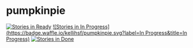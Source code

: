 # pumpkinpie


[![Stories in Ready](https://badge.waffle.io/kellihsf/pumpkinpie.svg?label=ready&title=Ready)](http://waffle.io/kellihsf/pumpkinpie)
[![Stories in In Progress](https://badge.waffle.io/kellihsf/pumpkinpie.svg?label=In Progress&title=In Progress)](http://waffle.io/kellihsf/pumpkinpie)
[![Stories in Done](https://badge.waffle.io/kellihsf/pumpkinpie.svg?label=done&title=Doney)](http://waffle.io/kellihsf/pumpkinpie)

